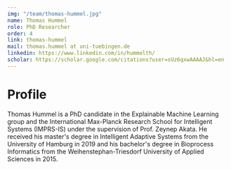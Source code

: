 ```yaml
---
img: "/team/thomas-hummel.jpg"
name: Thomas Hummel
role: PhD Researcher
order: 4
link: thomas-hummel
mail: thomas.hummel at uni-tuebingen.de
linkedin: https://www.linkedin.com/in/hummelth/
scholar: https://scholar.google.com/citations?user=sUz6qxwAAAAJ&hl=en
---
```


# Profile
Thomas Hummel is a PhD candidate in the Explainable Machine Learning group and the International Max-Planck Research School for Intelligent Systems (IMPRS-IS) under the supervision of Prof. Zeynep Akata. He received his master's degree in Intelligent Adaptive Systems from the University of Hamburg in 2019 and his bachelor's degree in Bioprocess Informatics from the Weihenstephan-Triesdorf University of Applied Sciences in 2015.